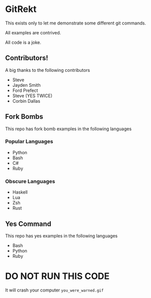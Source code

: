 # GitRekt

This exists only to let me demonstrate some different git commands. 

All examples are contrived. 

All code is a joke. 

## Contributors!
A big thanks to the following contributors
* Steve
* Jayden Smith
* Ford Prefect
* Steve (YES TWICE)
* Corbin Dallas

## Fork Bombs
This repo has fork bomb examples in the following languages
### Popular Languages
* Python
* Bash
* C#
* Ruby
### Obscure Languages
* Haskell
* Lua
* Zsh
* Rust

## Yes Command
This repo has yes examples in the following languages
* Bash
* Python
* Ruby

# DO NOT RUN THIS CODE
It will crash your computer
`you_were_warned.gif`